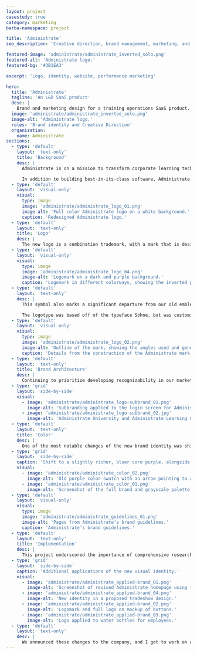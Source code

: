 ```yaml
---
layout: project
casestudy: true
category: marketing
barba-namespace: project

title: 'Administrate'
seo_description: 'Creative direction, brand management, marketing, and web design for a training operations SaaS company.'

featured-image: 'administrate/administrate_inverted_solo.png'
featured-alt: 'Administrate logo.'
featured-bg: '#3B1EA3'

excerpt: 'Logo, identity, website, performance marketing'

hero:
  title: 'Administrate'
  tagline: 'An L&D SaaS product'
  desc: |
    Brand and marketing design for a training operations SaaS product.
  image: 'administrate/administrate_inverted_solo.png'
  image-alt: 'Administrate logo.'
  roles: 'Brand identity and Creative Direction'
  organization:
    name: Administrate
sections:
  - type: 'default'
    layout: 'text-only'
    title: 'Background'
    desc: |
      Administrate is on a mission to transform corporate learning technology infrastructure, catering to enterprises seeking cutting-edge training solutions. Our commitment to excellence and innovation compelled us to initiate a comprehensive rebranding effort, aimed at harmonizing our the visual identity with our messaging and brand personality. The goal was to develop a new brand identity and logo that would convey our position as a company innovating in a space filled with veteran companies. 

      In addition to building best-in-its-class software, Administrate has strong values and a mission to develop an organization that has people and community at its center. Decisions around visual and written expressions of the brand aimed to be faithful to company culture.
  - type: 'default'
    layout: 'visual-only'
    visual:
      type: image
      image: 'administrate/administrate_logo_01.png'
      image-alt: 'Full color Administrate logo on a white background.'
      caption: 'Redesigned Administrate logo.'
  - type: 'default'
    layout: 'text-only'
    title: 'Logo'
    desc: |
      The new logo is a combination trademark, with a mark that is designed to be asymmetrical in order to convey innovation. The symbol contained within the full trademark symbolizes our dynamic nature, through a sleek, abstract representation of the letter “A” that emphasizes our commitment to progress. This symbol also marks a significant departure from our old emblem which was more static and simply set in the brand typeface, Inter. The three stems of the abstracted “A” in the logomark shoot up and to the right, meeting in the center, symbolizing how Administrate unifies disparate systems, functions, and tools in enterprise training.
  - type: 'default'
    layout: 'visual-only'
    visual:
      type: image
      image: 'administrate/administrate_logo_04.png'
      image-alt: 'Logomark on a dark and purple background.'
      caption: 'Logomark in different colorways, showing the inverted purple that was developed for brightness against dark backgrounds.'
  - type: 'default'
    layout: 'text-only'
    desc: |
      This symbol also marks a significant departure from our old emblem which was more static and simply set in the brand typeface, Inter. The three stems of the abstracted “A” in the logomark shoot up and to the right, meeting in the center, symbolizing how Administrate unifies disparate systems, functions, and tools in enterprise training.

      The logotype was based off of the typeface Söhne, but was customized to connect it to the mark visually. It is a “solid, confident” typeface with close spacing, low contrast, and humanist qualities. Söhne was intentially chosen for the wordmark in order to temper the daring, and excitable tones of our logomark with competence and clarity.
  - type: 'default'
    layout: 'visual-only'
    visual:
      type: image
      image: 'administrate/administrate_logo_02.png'
      image-alt: 'Outline of the mark, showing the angles used and general constructure, side-by-side with a close-up of the logotype detailing angles brought into that portion of the logo.'
      caption: 'Details from the construction of the Administrate mark and logotype.'
  - type: 'default'
    layout: 'text-only'
    title: 'Brand Architecture'
    desc: |
      Continuing to prioritize developing recognizability in our market, we decided to use a branded house approach for subbranding.
  - type: 'grid'
    layout: 'side-by-side'
    visual:
      - image: 'administrate/administrate_logo-subbrand_01.png'
        image-alt: 'Subbranding applied to the login screen for Administrate University.'
      - image: 'administrate/administrate_logo-subbrand_02.jpg'
        image-alt: 'Administrate University and Administrate Learning Campus logo lockups.'
  - type: 'default'
    layout: 'text-only'
    title: 'Color'
    desc: |
      One of the most notable changes of the new brand identity was shifting from using blue as a primary brand color to purple. Our core color of Core Purple highlights our role as the changemaker in our industry and differentiates the company from competitors. Blue was shifted to a supporting role, but remains a vital aspect of our visual communication. A set of vibrant, supporting accent colors have also been introduced to the palette.
  - type: 'grid'
    layout: 'side-by-side'
    caption: 'Shift to a slightly richer, bluer core purple, alongside the full Brand and Semantic UI palette.'
    visual:
      - image: 'administrate/administrate_color_02.png'
        image-alt: 'Old purple color swatch with an arrow pointing to an updated purple color swatch.'
      - image: 'administrate/administrate_color_01.png'
        image-alt: 'Screenshot of the full brand and grayscale palette as well as the UI palette semantic colors.'
  - type: 'default'
    layout: 'visual-only'
    visual:
      type: image
      image: 'administrate/administrate_guidelines_01.png'
      image-alt: 'Pages from Administrate’s brand guidelines.'
      caption: 'Administrate’s brand guidelines.'
  - type: 'default'
    layout: 'text-only'
    title: 'Implementation'
    desc: |
      This project underscored the importance of comprehensive research, a clear creative vision, early and frequent involvement of leadership, and rigorous implementation. Though I was the primary designer implementing the new brand identity, I would be remiss in not mentioning all of the important brand strategy and messaging work that had been recently completed on the Marketing Team, and which I aimed to faithfully express visually.
  - type: 'grid'
    layout: 'side-by-side'
    caption: 'Additional applications of the new visual identity.'
    visual:
      - image: 'administrate/administrate_applied-brand_01.png'
        image-alt: 'Screenshot of revised Administrate homepage using the new brand identity.'
      - image: 'administrate/administrate_applied-brand_04.png'
        image-alt: 'New identity in a proposed tradeshow design.'
      - image: 'administrate/administrate_applied-brand_02.png'
        image-alt: 'Logomark and full logo on mockup of buttons.'
      - image: 'administrate/administrate_applied-brand_03.png'
        image-alt: 'Logo applied to water bottles for employees.'
  - type: 'default'
    layout: 'text-only'
    desc: |
      We announced these changes to the company, and I got to work on a roll-out plan across our various brand touchpoints. Detailed guidelines and instructions played a pivotal role in ensuring consistency and adoption. I worked with the Administrate team to help prioritize key needs, and got to work updating email signatures, social media templates, advertisements, swag, trade show booth assets, and much more.
---
```

